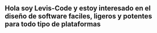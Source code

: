 ## Hola soy Levis-Code y estoy interesado en el diseño de software faciles, ligeros y potentes para todo tipo de plataformas
